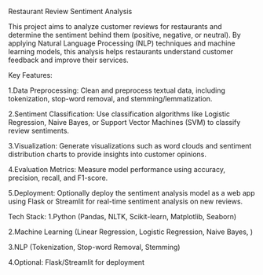 Restaurant Review Sentiment Analysis

This project aims to analyze customer reviews for restaurants and determine the sentiment behind them (positive, negative, or neutral). By applying Natural Language Processing (NLP) techniques and machine learning models, this analysis helps restaurants understand customer feedback and improve their services.

Key Features:

1.Data Preprocessing: Clean and preprocess textual data, including tokenization, stop-word removal, and stemming/lemmatization.

2.Sentiment Classification: Use classification algorithms like Logistic Regression, Naive Bayes, or Support Vector Machines (SVM) to classify review sentiments.

3.Visualization: Generate visualizations such as word clouds and sentiment distribution charts to provide insights into customer opinions.

4.Evaluation Metrics: Measure model performance using accuracy, precision, recall, and F1-score.

5.Deployment: Optionally deploy the sentiment analysis model as a web app using Flask or Streamlit for real-time sentiment analysis on new reviews.

Tech Stack:
1.Python (Pandas, NLTK, Scikit-learn, Matplotlib, Seaborn)

2.Machine Learning (Linear Regression, Logistic Regression, Naive Bayes, )

3.NLP (Tokenization, Stop-word Removal, Stemming)

4.Optional: Flask/Streamlit for deployment
